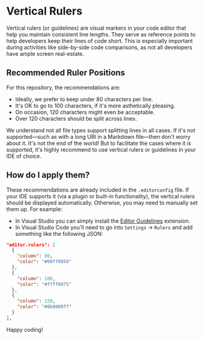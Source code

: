 # Vertical Rulers

Vertical rulers (or guidelines) are visual markers in your code editor
that help you maintain consistent line lengths.
They serve as reference points to help developers
keep their lines of code short. This is especially important
during activities like side-by-side code comparisons,
as not all developers have ample screen real-estate.

## Recommended Ruler Positions

For this repository, the recommendations are:

- Ideally, we prefer to keep under 80 characters per line.
- It's OK to go to 100 characters, if it's more asthetically pleasing.
- On occasion, 120 characters might even be acceptable.
- Over 120 characters should be split across lines.

We understand not all file types support splitting lines in all cases.
If it's not supported—such as with a long URI in a Markdown file—then
don't worry about it. It's not the end of the world!
But to facilitate the cases where it _is_ supported,
it's highly recommend to use vertical rulers or guidelines
in your IDE of choice.

## How do I apply them?

These recommendations are already included in the `.editorconfig` file.
If your IDE supports it (via a plugin or built-in functionality),
the vertical rulers should be displayed automatically.
Otherwise, you may need to manually set them up. For example:

- In Visual Studio you can simply install the
  [Editor Guidelines][guidelines] extension.
- In Visual Studio Code you'll need to go into
  `Settings` -> `Rulers` and add something like the following JSON:

```json
"editor.rulers": [
  {
    "column": 80,
    "color": "#00ff0050"
  },
  {
    "column": 100,
    "color": "#ffff0075"
  },
  {
    "column": 120,
    "color": "#8b0000ff"
  }
],
```

Happy coding!

<!-- Public Footnotes -->

[guidelines]: https://marketplace.visualstudio.com/items?itemName=PaulHarrington.EditorGuidelinesPreview
